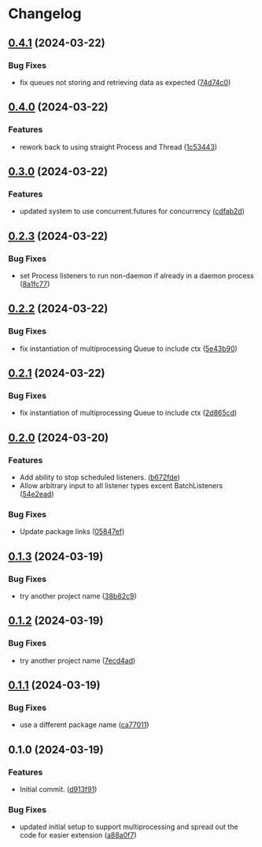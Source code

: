 # Changelog

## [0.4.1](https://github.com/JeordyR/PyEventManager/compare/v0.4.0...v0.4.1) (2024-03-22)


### Bug Fixes

* fix queues not storing and retrieving data as expected ([74d74c0](https://github.com/JeordyR/PyEventManager/commit/74d74c097762ad4ea296ccd89350ecdbf00d981e))

## [0.4.0](https://github.com/JeordyR/PyEventManager/compare/v0.3.0...v0.4.0) (2024-03-22)


### Features

* rework back to using straight Process and Thread ([1c53443](https://github.com/JeordyR/PyEventManager/commit/1c53443d7f205d0b178ce35413742fe5bf48c44f))

## [0.3.0](https://github.com/JeordyR/PyEventManager/compare/v0.2.3...v0.3.0) (2024-03-22)


### Features

* updated system to use concurrent.futures for concurrency ([cdfab2d](https://github.com/JeordyR/PyEventManager/commit/cdfab2dd49d625c4caad2030f2329a1eadf1fb94))

## [0.2.3](https://github.com/JeordyR/PyEventManager/compare/v0.2.2...v0.2.3) (2024-03-22)


### Bug Fixes

* set Process listeners to run non-daemon if already in a daemon process ([8a1fc77](https://github.com/JeordyR/PyEventManager/commit/8a1fc773d574189530c8d5eae12d218bd2e8473a))

## [0.2.2](https://github.com/JeordyR/PyEventManager/compare/v0.2.1...v0.2.2) (2024-03-22)


### Bug Fixes

* fix instantiation of multiprocessing Queue to include ctx ([5e43b90](https://github.com/JeordyR/PyEventManager/commit/5e43b9009e382202c98f63ea86b2c505d46a200c))

## [0.2.1](https://github.com/JeordyR/PyEventManager/compare/v0.2.0...v0.2.1) (2024-03-22)


### Bug Fixes

* fix instantiation of multiprocessing Queue to include ctx ([2d865cd](https://github.com/JeordyR/PyEventManager/commit/2d865cd44813f016b86006ab5bd3643ff7e9ff63))

## [0.2.0](https://github.com/JeordyR/PyEventManager/compare/v0.1.3...v0.2.0) (2024-03-20)


### Features

* Add ability to stop scheduled listeners. ([b672fde](https://github.com/JeordyR/PyEventManager/commit/b672fde1980e7dddf5c85ec1f24c7712f209006c))
* Allow arbitrary input to all listener types excent BatchListeners ([54e2ead](https://github.com/JeordyR/PyEventManager/commit/54e2eadf8bb1c09a506b1c162d182f41a290af3a))


### Bug Fixes

* Update package links ([05847ef](https://github.com/JeordyR/PyEventManager/commit/05847efad7f33953ecd91b8fdec86a3bb0f43a45))

## [0.1.3](https://github.com/JeordyR/PyEventManager/compare/v0.1.2...v0.1.3) (2024-03-19)


### Bug Fixes

* try another project name ([38b82c9](https://github.com/JeordyR/PyEventManager/commit/38b82c9fed604f85c8aa1a76afeb472b9689c57c))

## [0.1.2](https://github.com/JeordyR/PyEventManager/compare/v0.1.1...v0.1.2) (2024-03-19)


### Bug Fixes

* try another project name ([7ecd4ad](https://github.com/JeordyR/PyEventManager/commit/7ecd4ad99410cf335fc8943cfdf9cd9608a09610))

## [0.1.1](https://github.com/JeordyR/PyEventManager/compare/v0.1.0...v0.1.1) (2024-03-19)


### Bug Fixes

* use a different package name ([ca77011](https://github.com/JeordyR/PyEventManager/commit/ca77011cc3655cce684a0f6bba3f6ee342a3c3cd))

## 0.1.0 (2024-03-19)


### Features

* Initial commit. ([d913f91](https://github.com/JeordyR/PyEventManager/commit/d913f91f8c24c0221832e4fda52da7a0d3f9fffe))


### Bug Fixes

* updated initial setup to support multiprocessing and spread out the code for easier extension ([a88a0f7](https://github.com/JeordyR/PyEventManager/commit/a88a0f7fb3ad4126a21b19860f20aaf0f08f3e20))
